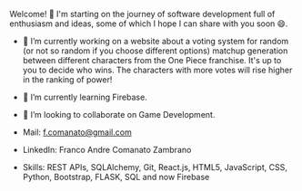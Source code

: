 Welcome! 👋 I'm starting on the journey of software development full of enthusiasm and ideas, some of which I hope I can share with you soon 😄.
- 🔭 I’m currently working on a website about a voting system for random (or not so random if you choose different options) matchup generation between different characters from the One Piece franchise. It's up to you to decide who wins. The characters with more votes will rise higher in the ranking of power!
- 🌱 I’m currently learning Firebase.
- 👯 I’m looking to collaborate on Game Development.

- Mail: f.comanato@gmail.com
- LinkedIn: Franco Andre Comanato Zambrano
- Skills: REST APIs, SQLAlchemy, Git, React.js, HTML5, JavaScript, CSS, Python, Bootstrap, FLASK, SQL and now Firebase
<!--
**Kakomanato/Kakomanato** is a ✨ _special_ ✨ repository because its `README.md` (this file) appears on your GitHub profile.
Welcome! I'm starting on the journey of software development full of enthusiasm and ideas, some of which I hope I can share with you soon 😄.
- 🔭 I’m currently working on a website about a voting system for random (or not so random if you choose different options) matchup generation between different characters from the One Piece franchise. It's up to you to decide who wins. The characters with more votes will rise higher in the ranking of power!
- 🌱 I’m currently learning Firebase.
- 👯 I’m looking to collaborate on Game Development.

- Mail: f.comanato@gmail.com
- LinkedIn: Franco Andre Comanato Zambrano
- Skills: REST APIs, SQLAlchemy, Git, React.js, HTML5, JavaScript, CSS, Python, Bootstrap, FLASK, SQL and now Firebase
-->
